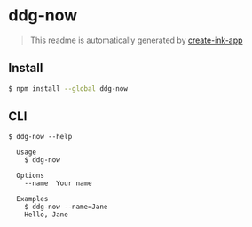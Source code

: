 # ddg-now

> This readme is automatically generated by [create-ink-app](https://github.com/vadimdemedes/create-ink-app)

## Install

```bash
$ npm install --global ddg-now
```

## CLI

```
$ ddg-now --help

  Usage
    $ ddg-now

  Options
    --name  Your name

  Examples
    $ ddg-now --name=Jane
    Hello, Jane
```
